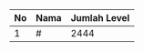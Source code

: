 | No | Nama            | Jumlah Level |
|----|-----------------|--------------|
| 1  | #    |    2444        |
